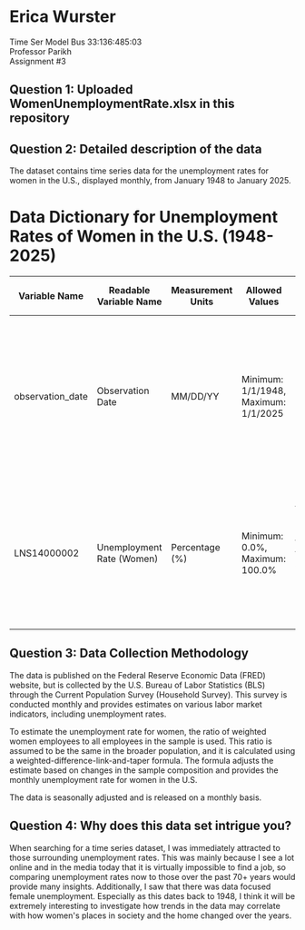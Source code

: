 # Erica Wurster
Time Ser Model Bus 33:136:485:03  
Professor Parikh  
Assignment #3  

## Question 1: Uploaded WomenUnemploymentRate.xlsx in this repository


## Question 2: Detailed description of the data

The dataset contains time series data for the unemployment rates for women in the U.S., displayed monthly, from January 1948 to January 2025. 

# Data Dictionary for Unemployment Rates of Women in the U.S. (1948-2025)

| Variable Name     | Readable Variable Name       | Measurement Units | Allowed Values                             | Definition of the Variable                                                                                                                                  | Synonyms        | Description of the Variable                                                                                                                                                              |
|-------------------|------------------------------|-------------------|--------------------------------------------|------------------------------------------------------------------------------------------------------------------------------------------------------------|-----------------|-------------------------------------------------------------------------------------------------------------------------------------------------------------------------------------------|
| observation_date  | Observation Date              | MM/DD/YY           | Minimum: 1/1/1948, Maximum: 1/1/2025   | Date when each data point is recorded | Date             | The observation date refers to the exact date on which the unemployment rate was recorded for women in the U.S., with each entry representing the first day of the month.              |
| LNS14000002       | Unemployment Rate (Women)     | Percentage (%)    | Minimum: 0.0%, Maximum: 100.0%             | Represents the proportion of women in the labor force who are unemployed but actively seeking employment | Unemployment rate | This variable represents the unemployment rate for women in the U.S., reported monthly. The rate is expressed as a percentage with one decimal point (e.g., 3.3%). |


## Question 3: Data Collection Methodology

The data is published on the Federal Reserve Economic Data (FRED) website, but is collected by the U.S. Bureau of Labor Statistics (BLS) through the Current Population Survey (Household Survey). This survey is conducted monthly and provides estimates on various labor market indicators, including unemployment rates.

To estimate the unemployment rate for women, the ratio of weighted women employees to all employees in the sample is used. This ratio is assumed to be the same in the broader population, and it is calculated using a weighted-difference-link-and-taper formula. The formula adjusts the estimate based on changes in the sample composition and provides the monthly unemployment rate for women in the U.S.

The data is seasonally adjusted and is released on a monthly basis.


## Question 4: Why does this data set intrigue you?

When searching for a time series dataset, I was immediately attracted to those surrounding unemployment rates. This was mainly because I see a lot online and in the media today that it is virtually impossible to find a job, so comparing unemployment rates now to those over the past 70+ years would provide many insights. Additionally, I saw that there was data focused female unemployment. Especially as this dates back to 1948, I think it will be extremely interesting to investigate how trends in the data may correlate with how women's places in society and the home changed over the years.





